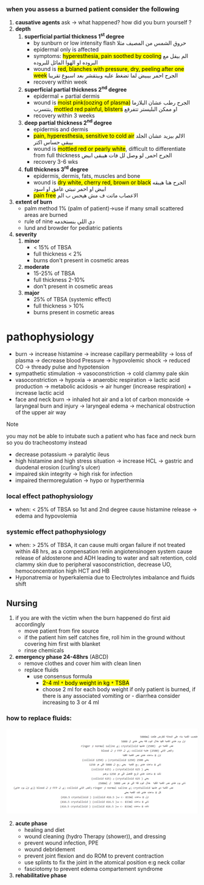 ### when you assess a burned patient consider the following
1. **causative agents**
	ask -> what happened? how did you burn yourself ?
2. **depth**
	1. **superficial partial thickness 1<sup>st</sup> degree**
		- by sunburn or low intensity flash حروق الشمس من المصيف مثلا
		- epidermal only is affected
		- symptoms: <mark>hyperesthesia, pain soothed by cooling</mark> الم بيقل مع البروده او الهوا المائل للبروده
		- wound is <mark>red, blanches with pressure, dry, peeling after one week</mark> الجرح احمر بيبيض لما تضغط عليه وبيتقشر بعد اسبوع تقريبا
		- recovery within week
	2. **superficial partial thickness 2<sup>nd</sup> degree**
		- epidermal + partial dermis
		- wound is <mark>moist pink(oozing of plasma)</mark> الجرح رطب عشان البلازما بتتسرب, <mark>mottled red painful, blisters</mark> او ممكن البليستر تتفرقع
		- recovery within 3 weeks
	3. **deep partial thickness 2<sup>nd</sup> degree**
		- epidermis and dermis
		- <mark>pain, hyperesthesia, sensitive to cold air</mark> الالم بيزيد عشان الجلد بيبقى حساس اكتر
		- wound is <mark>mottled red or pearly white</mark>, difficult to differentiate from full thickness الجرح احمر, لو وصل لل فات هيبقى ابيض
		- recovery 3-6 wks
	4. **full thickness 3<sup>rd</sup> degree**
		- epidermis, dermis, fats, muscles and bone
		- wound is <mark>dry white, cherry red, brown or black</mark> الجرح هنا هيبقه ابيض او احمر نبيتي غامق او اسود
		- <mark>pain free</mark> الاعصاب ماتت ف مش هيحس ب الم
3. **extent of burn**
	- palm method 1% (palm of patient)->use if many small scattered areas are burned 
	- rule of nine دي اللي بنستخدمه
	- lund and browder for pediatric patients
4. **severity**
	1. **minor**
		- < 15% of TBSA
		- full thickness < 2%
		- burns don't present in cosmetic areas
	2. **moderate**
		- 15-25% of TBSA
		- full thickness 2-10%
		- don't present in cosmetic areas
	3. **major**
		- 25% of TBSA (systemic effect)
		- full thickness > 10%
		- burns present in cosmetic areas


# pathophysiology

- burn -> increase histamine -> increase capillary permeability -> loss of plasma -> decrease blood Pressure -> hypovolemic shock -> reduced CO -> thready pulse and hypotension
- sympathetic stimulation -> vasoconstriction -> cold clammy pale skin
- vasoconstriction -> hypoxia -> anaerobic respiration -> lactic acid production -> metabolic acidosis -> air hunger (increase respiration) + increase lactic acid
- face and neck burn -> inhaled hot air and a lot of carbon monoxide -> laryngeal burn and injury -> laryngeal edema -> mechanical obstruction of the upper air way

> [!NOTE]
> you may not be able to intubate such a patient who has face and neck burn so you do tracheostomy instead

- decrease potassium -> paralytic ileus 
- high histamine and high stress situation -> increase HCL -> gastric and duodenal erosion (curling's ulcer)
- impaired skin integrity -> high risk for infection
- impaired thermoregulation -> hypo or hyperthermia
 
### local effect  pathophysiology
- when: < 25% of TBSA so 1st and 2nd degree cause histamine release -> edema and hypovolemia

### systemic effect pathophysiology
- when: > 25% of TBSA, it can cause multi organ failure if not treated within 48 hrs,  as a compensation renin angiotensinogen system cause release of aldosterone and ADH leading to water and salt retention, cold clammy skin due to peripheral vasoconstriction, decrease UO, hemoconcentration high HCT and HB 
- Hyponatremia or hyperkalemia due to Electrolytes imbalance and fluids shift


## Nursing
1. if you are with the victim when the burn happened do first aid accordingly 
	- move patient from fire source
	- if the patient him self catches fire, roll him in the ground without covering him first with blanket
	- rinse chemicals
2. **emergency phase 24-48hrs** (ABCD)
	- remove clothes and cover him with clean linen
	- replace fluids
		- use consensus formula
			- <mark>2-4 ml `*` body weight in kg `*` TSBA</mark>
			- choose 2 ml for each body weight if only patient is burned, if there is any associated vomiting or - diarrhea consider increasing to 3 or 4 ml
### how to replace fluids:
![](./burnsReplacement.png)
 
2. **acute phase**
	- healing and diet
	- wound cleaning (hydro Therapy (shower)), and dressing
	- prevent wound infection, PPE
	- wound debridement
	- prevent joint flexion and do ROM to prevent contraction
	- use splints to fix the joint in the atomical position e:g neck collar
	- fasciotomy to prevent edema compartement syndrome
3. **rehabilitative phase**
